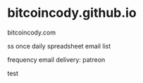 # bitcoincody.github.io
bitcoincody.com

ss
once daily spreadsheet email list

frequency email delivery: patreon

test
